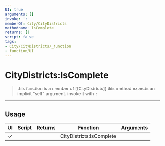 ```yaml
---
UI: true
arguments: []
invoke: ':'
memberOf: City/CityDistricts
methodname: IsComplete
returns: []
script: false
tags:
- City/CityDistricts/_function
- function/UI
---
```

# CityDistricts:IsComplete
> this function is a member of [[CityDistricts]]
> this method expects an implicit "self" argument. invoke it with `:`
-----
## Usage
|  UI | Script | Returns | Function | Arguments |
|:---:|:------:|-------:|:--------:|:---------|
|✓| ||CityDistricts:IsComplete||
